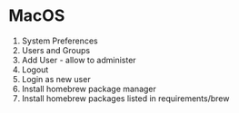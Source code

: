 # MacOS

1. System Preferences
2. Users and Groups
3. Add User - allow to administer
4. Logout
5. Login as new user
6. Install homebrew package manager
7. Install homebrew packages listed in requirements/brew
